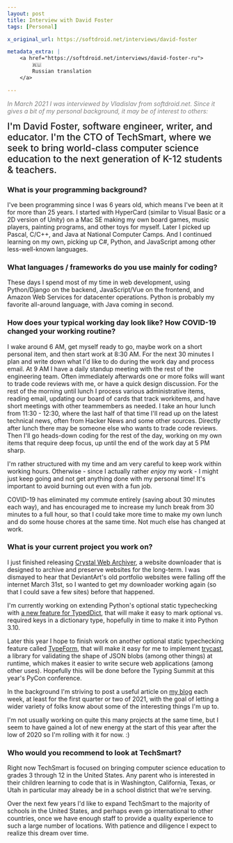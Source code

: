 ```yaml
---
layout: post
title: Interview with David Foster
tags: [Personal]

x_original_url: https://softdroid.net/interviews/david-foster

metadata_extra: |
    <a href="https://softdroid.net/interviews/david-foster-ru">
        🇷🇺
        Russian translation
    </a>

---
```


<span style="color: gray;">*In March 2021 I was interviewed by Vladislav from softdroid.net. Since it gives a bit of my personal background, it may be of interest to others:*</span>

<span style="font-size: 1.5em; font-weight: 500;">I'm David Foster, software engineer, writer, and educator. I'm the CTO of TechSmart, where we seek to bring world-class computer science education to the next generation of K-12 students & teachers.</span>

### What is your programming background?

I've been programming since I was 6 years old, which means I've been at it for more than 25 years. I started with HyperCard (similar to Visual Basic or a 2D version of Unity) on a Mac SE making my own board games, music players, painting programs, and other toys for myself. Later I picked up Pascal, C/C++, and Java at National Computer Camps. And I continued learning on my own, picking up C#, Python, and JavaScript among other less-well-known languages.

### What languages / frameworks do you use mainly for coding?

These days I spend most of my time in web development, using Python/Django on the backend, JavaScript/Vue on the frontend, and Amazon Web Services for datacenter operations. Python is probably my favorite all-around language, with Java coming in second.

### How does your typical working day look like? How COVID-19 changed your working routine?

I wake around 6 AM, get myself ready to go, maybe work on a short personal item, and then start work at 8:30 AM. For the next 30 minutes I plan and write down what I'd like to do during the work day and process email. At 9 AM I have a daily standup meeting with the rest of the engineering team. Often immediately afterwards one or more folks will want to trade code reviews with me, or have a quick design discussion. For the rest of the morning until lunch I process various administrative items, reading email, updating our board of cards that track workitems, and have short meetings with other teammembers as needed. I take an hour lunch from 11:30 - 12:30, where the last half of that time I'll read up on the latest technical news, often from Hacker News and some other sources. Directly after lunch there may be someone else who wants to trade code reviews. Then I'll go heads-down coding for the rest of the day, working on my own items that require deep focus, up until the end of the work day at 5 PM sharp.

I'm rather structured with my time and am very careful to keep work within working hours. Otherwise - since I actually rather *enjoy* my work - I might just keep going and not get anything done with my personal time! It's important to avoid burning out even with a fun job.

COVID-19 has eliminated my commute entirely (saving about 30 minutes each way), and has encouraged me to increase my lunch break from 30 minutes to a full hour, so that I could take more time to make my own lunch and do some house chores at the same time. Not much else has changed at work.

### What is your current project you work on?

I just finished releasing [Crystal Web Archiver], a website downloader that is designed to archive and preserve websites for the long-term. I was dismayed to hear that DeviantArt's old portfolio websites were falling off the internet March 31st, so I wanted to get my downloader working again (so that I could save a few sites) before that happened.

I'm currently working on extending Python's optional static typechecking with [a new feature for TypedDict], that will make it easy to mark optional vs. required keys in a dictionary type, hopefully in time to make it into Python 3.10.

Later this year I hope to finish work on another optional static typechecking feature called [TypeForm], that will make it easy for me to implement [trycast], a library for validating the shape of JSON blobs (among other things) at runtime, which makes it easier to write secure web applications (among other uses). Hopefully this will be done before the Typing Summit at this year's PyCon conference.

In the background I'm striving to post a useful article on [my blog] each week, at least for the first quarter or two of 2021, with the goal of letting a wider variety of folks know about some of the interesting things I'm up to.

I'm not usually working on quite this many projects at the same time, but I seem to have gained a lot of new energy at the start of this year after the low of 2020 so I'm rolling with it for now. :)

[Crystal Web Archiver]: /articles/2021/03/23/crystal-web-archiver-beta-released/?utm_source=news&utm_medium=vlad&utm_campaign=crystal-2021

[a new feature for TypedDict]: https://www.python.org/dev/peps/pep-0655/?utm_source=news&utm_medium=vlad&utm_campaign=required

[TypeForm]: /projects/typeform/?utm_source=news&utm_medium=vlad&utm_campaign=typeform

[trycast]: /projects/trycast/?utm_source=news&utm_medium=vlad&utm_campaign=trycast

[my blog]: /articles/?utm_source=news&utm_medium=vlad&utm_campaign=articles

### Who would you recommend to look at TechSmart?

Right now TechSmart is focused on bringing computer science education to grades 3 through 12 in the United States. Any parent who is interested in their children learning to code that is in Washington, California, Texas, or Utah in particular may already be in a school district that we're serving.

Over the next few years I'd like to expand TechSmart to the majority of schools in the United States, and perhaps even go international to other countries, once we have enough staff to provide a quality experience to such a large number of locations. With patience and diligence I expect to realize this dream over time.
